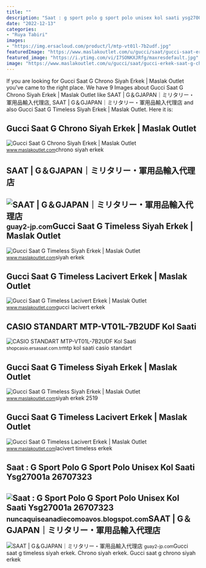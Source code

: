 ```yaml
---
title: ""
description: "Saat : g sport polo g sport polo unisex kol saati ysg27001a 26707323"
date: "2022-12-13"
categories:
- "Ruya Tabiri"
images:
- "https://img.ersacloud.com/product/l/mtp-vt01l-7b2udf.jpg"
featuredImage: "https://www.maslakoutlet.com/u/gucci/saat/gucci-saat-erkek-g-timeless-gg-embossed-watch-siyah.jpg"
featured_image: "https://i.ytimg.com/vi/I7SONKXJRfg/maxresdefault.jpg"
image: "https://www.maslakoutlet.com/u/gucci/saat/gucci-erkek-saat-g-chrono-collection-pvd-watch-siyah-3.jpg"
---
```


If you are looking for Gucci Saat G Chrono Siyah Erkek | Maslak Outlet you've came to the right place. We have 9 Images about Gucci Saat G Chrono Siyah Erkek | Maslak Outlet like SAAT | G＆GJAPAN｜ミリタリー・軍用品輸入代理店, SAAT | G＆GJAPAN｜ミリタリー・軍用品輸入代理店 and also Gucci Saat G Timeless Siyah Erkek | Maslak Outlet. Here it is:

Gucci Saat G Chrono Siyah Erkek | Maslak Outlet
-----------------------------------------------

 ![Gucci Saat G Chrono Siyah Erkek | Maslak Outlet](https://www.maslakoutlet.com/u/gucci/saat/gucci-erkek-saat-g-chrono-collection-pvd-watch-siyah-3.jpg) <small>www.maslakoutlet.com</small>chrono siyah erkek

SAAT | G＆GJAPAN｜ミリタリー・軍用品輸入代理店
------------------------------

 ![SAAT | G＆GJAPAN｜ミリタリー・軍用品輸入代理店](https://guay2-jp.com/wp-content/uploads/2022/04/IMG_5110.jpg) <small>guay2-jp.com</small>Gucci Saat G Timeless Siyah Erkek | Maslak Outlet
-------------------------------------------------

 ![Gucci Saat G Timeless Siyah Erkek | Maslak Outlet](https://www.maslakoutlet.com/u/gucci/saat/gucci-saat-erkek-g-timeless-gg-embossed-watch-siyah.jpg) <small>www.maslakoutlet.com</small>siyah erkek

Gucci Saat G Timeless Lacivert Erkek | Maslak Outlet
----------------------------------------------------

 ![Gucci Saat G Timeless Lacivert Erkek | Maslak Outlet](https://www.maslakoutlet.com/u/gucci/saat/gucci-erkek-saat-g-timeless-38mm-armbanduhr-beyaz-kirmizi-lacivert-3.jpg) <small>www.maslakoutlet.com</small>gucci lacivert erkek

CASIO STANDART MTP-VT01L-7B2UDF Kol Saati
-----------------------------------------

 ![CASIO STANDART MTP-VT01L-7B2UDF Kol Saati](https://img.ersacloud.com/product/l/mtp-vt01l-7b2udf.jpg) <small>shopcasio.ersasaat.com.tr</small>mtp kol saati casio standart

Gucci Saat G Timeless Siyah Erkek | Maslak Outlet
-------------------------------------------------

 ![Gucci Saat G Timeless Siyah Erkek | Maslak Outlet](https://www.maslakoutlet.com/u/gucci/saat/gucci-saat-erkek-g-timeless-watch-siyah.jpg) <small>www.maslakoutlet.com</small>siyah erkek 2519

Gucci Saat G Timeless Lacivert Erkek | Maslak Outlet
----------------------------------------------------

 ![Gucci Saat G Timeless Lacivert Erkek | Maslak Outlet](https://www.maslakoutlet.com/u/gucci/saat/gucci-erkek-saat-g-timeless-38mm-armbanduhr-beyaz-kirmizi-lacivert.jpg) <small>www.maslakoutlet.com</small>lacivert timeless erkek

Saat : G Sport Polo G Sport Polo Unisex Kol Saati Ysg27001a 26707323
--------------------------------------------------------------------

 ![Saat : G Sport Polo G Sport Polo Unisex Kol Saati Ysg27001a 26707323](https://i.ytimg.com/vi/I7SONKXJRfg/maxresdefault.jpg) <small>nuncaquiseanadiecomoavos.blogspot.com</small>SAAT | G＆GJAPAN｜ミリタリー・軍用品輸入代理店
------------------------------

 ![SAAT | G＆GJAPAN｜ミリタリー・軍用品輸入代理店](https://guay2-jp.com/wp-content/uploads/2022/04/IMG_5112.jpg) <small>guay2-jp.com</small>Gucci saat g timeless siyah erkek. Chrono siyah erkek. Gucci saat g chrono siyah erkek
